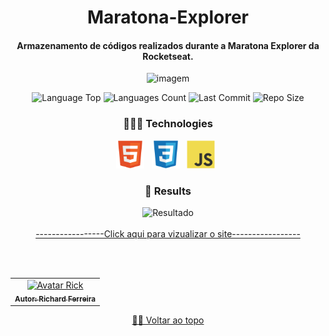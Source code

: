 <div align="center">
  
# Maratona-Explorer
  
<h4>Armazenamento de códigos realizados durante a Maratona Explorer da Rocketseat.</h4>
  
<p align="center"><img  src="https://mir-s3-cdn-cf.behance.net/project_modules/disp/80afb6118376991.60880ee454d79.png" width="50%" alt="imagem" >
  
<p>
<!-- Image Shields -->
<img  alt="Language Top"  src="https://img.shields.io/github/languages/top/RickFerreira/Maratona-Explorer">
<img  alt="Languages Count"  src="https://img.shields.io/github/languages/count/RickFerreira/Maratona-Explorer">
<img  alt="Last Commit"  src="https://img.shields.io/github/last-commit/RickFerreira/Maratona-Explorer">
<img  alt="Repo Size"  src="https://img.shields.io/github/repo-size/RickFerreira/Maratona-Explorer">
</a>
</p>

### 👨🏻‍💻 Technologies

<img src="https://raw.githubusercontent.com/devicons/devicon/master/icons/html5/html5-original.svg" alt="imagem" width="45"> &nbsp;
<img src="https://raw.githubusercontent.com/devicons/devicon/master/icons/css3/css3-original.svg" alt="imagem" width="45"> &nbsp;
<img src="https://raw.githubusercontent.com/devicons/devicon/master/icons/javascript/javascript-original.svg" alt="imagem" width="45"> &nbsp;

### 👻 Results

<img  alt="Resultado" src="https://cdn.discordapp.com/attachments/459871999943114762/986004136074027048/unknown.png"> 
<br><br>
<a href="https://rickferreira.github.io/Maratona-Explorer/">-----------------Click aqui para vizualizar o site-----------------</a>

<br><br>

<table>
  <tr>
    <td align="center">
      <a href="https://github.com/RickFerreira">
        <img src="https://avatars.githubusercontent.com/u/40415279?v=4" width="100px;" alt="Avatar Rick"/><br>
        <sub>
          <b>Autor: Richard Ferreira</b>
        </sub>
      </a>
    </td>
  </tr>
</table>

[☝🏽 Voltar ao topo](#Maratona-Explorer)<br>

</div>
